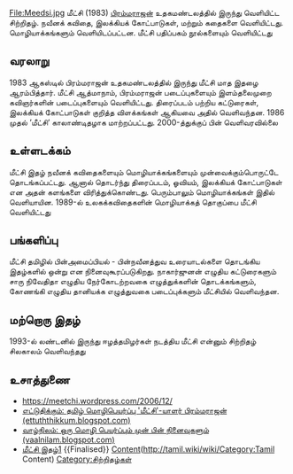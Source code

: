 [File:Meedsi.jpg](http://tamil.wiki/wiki/thumb|மீட்சி)
மீட்சி (1983)  [பிரம்மராஜன்](http://tamil.wiki/wiki/பிரம்மராஜன்) உதகமண்டலத்தில் இருந்து வெளியிட்ட சிற்றிதழ். நவீனக் கவிதை, இலக்கியக் கோட்பாடுகள், மற்றும் கதைகளை வெளியிட்டது. மொழியாக்கங்களும் வெளியிடப்பட்டன. மீட்சி பதிப்பகம் நூல்களையும் வெளியிட்டது
## வரலாறு
1983 ஆகஸ்டில் பிரம்மராஜன் உதகமண்டலத்தில் இருந்து மீட்சி மாத இதழை ஆரம்பித்தார். மீட்சி ஆத்மாநாம், பிரம்மராஜன் படைப்புகளையும் இளம்தலைமுறை கவிஞர்களின் படைப்புகளையும் வெளியிட்டது.  திரைப்படம் பற்றிய கட்டுரைகள், இலக்கியக் கோட்பாடுகள் குறித்த விளக்கங்கள் ஆகியவை அதில் வெளிவந்தன. 1986 முதல் ’மீட்சி’ காலாண்டிதழாக மாற்றப்பட்டது.  2000-த்துக்குப் பின் வெளிவரவில்லை
## உள்ளடக்கம்
மீட்சி இதழ் நவீனக் கவிதைகளையும் மொழியாக்கங்களையும் முன்வைக்கும்பொருட்டே தொடங்கப்பட்டது. ஆனால் தொடர்ந்து திரைப்படம், ஓவியம், இலக்கியக் கோட்பாடுகள் என அதன் களங்களை விரித்துக்கொண்டது. பெரும்பாலும் மொழியாக்கங்கள் இதில் வெளியாயின. 1989-ல் உலகக்கவிதைகளின் மொழியாக்கத் தொகுப்பை மீட்சி வெளியிட்டது
## பங்களிப்பு
மீட்சி தமிழில் பின்அமைப்பியல் - பின்நவீனத்துவ உரையாடல்களை தொடங்கிய இதழ்களில் ஒன்று என நினைவுகூரப்படுகிறது. நாகார்ஜுனன் எழுதிய கட்டுரைகளும் சாரு நிவேதிதா எழுதிய நேர்கோடற்றவகை எழுத்துக்களின் தொடக்கங்களும், கோணங்கி எழுதிய தானியக்க எழுத்துவகை படைப்புக்களும் மீட்சியில் வெளிவந்தன. 
## மற்றொரு இதழ்
1993-ல் லண்டனில் இருந்து ஈழத்தமிழர்கள் நடத்திய மீட்சி என்னும் சிற்றிதழ் சிலகாலம் வெளிவந்தது 
## உசாத்துணை
* https://meetchi.wordpress.com/2006/12/
* [எட்டுதிக்கும்: தமிழ் மொழிபெயர்ப்பு 'மீட்சி'-யாளர் பிரம்மராஜன் (ettuththikkum.blogspot.com)](http://ettuththikkum.blogspot.com/2009/08/blog-post.html)
* [வாழ்நிலம்: ஒரு மொழி பெயர்ப்பும் முன் பின் நினைவுகளும் (vaalnilam.blogspot.com)](https://vaalnilam.blogspot.com/2021/09/blog-post.html)
* [மீட்சி இதழ்1](https://www.amazon.in/%E0%AE%AE%E0%AF%80%E0%AE%9F%E0%AF%8D%E0%AE%9A%E0%AE%BF-%E0%AE%87%E0%AE%A4%E0%AE%B4%E0%AF%8D-MEETCHI-Issue-Tamil-ebook/dp/B07N1CRRQM)
{{Finalised}}
[Content](Category:Tamil)(http://tamil.wiki/wiki/Category:Tamil Content)
[Category:சிற்றிதழ்கள்](http://tamil.wiki/wiki/Category:சிற்றிதழ்கள்)